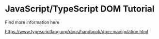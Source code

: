 # JavaScript/TypeScript DOM Tutorial

Find more information here

https://www.typescriptlang.org/docs/handbook/dom-manipulation.html
